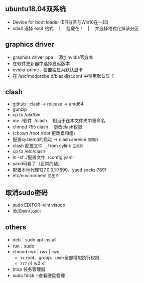 ## ubuntu18.04双系统

- Device for boot loader (EFI分区与Win10在一起)
- sda4 选择 ext4 格式 &emsp;|&emsp; 挂载在 / &emsp;|&emsp; 并选择格式化掉该分区 

## graphics driver

- graphics driver ppa &emsp;添加nvidia官方库
- 在软件更新器中选择显驱版本
- nvidia-prime，设置独显为默认显卡
- 在 /etc/modprobe.d/blacklist.conf 中禁用默认显卡

## clash

- github : clash -> release -> amd64
- gunzip
- cp to /usr/bin
- mv ./软件 ./clash &emsp;相当于在本文件夹中重命名
- chmod 755 clash &emsp;更改clash权限
- (chown /root /root 更改累和组)
- 配置systemd的启动 -> clash.service  `见图片`
- clash 配置文件  &emsp;from cylink  `见文件`
- cp to /etc/clash
- ln -sf ./配置文件 ./config.yaml
- yacd可看了（正常的话）
- 配置本地代理127.0.0.1:7890，yacd socks:7891
- etc/environment `见图片`

## 取消sudo密码
- sudo EDITOR=vim visudo
- 添加`NOPASSWD: `

## others
- deb：sudo apt install
- run：sudo
- chmod rwx | rwx | rwx
    - `+x` root、group、user全部增加执行权限
    - `777` r4 w2 x1
- htop 任务管理器
- sudo fdisk -l查看硬盘管理
